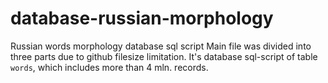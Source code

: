 # database-russian-morphology
Russian words morphology database sql script
Main file was divided into three parts due to github filesize limitation. It's database sql-script of table `words`, which includes more than 4 mln. records. 
